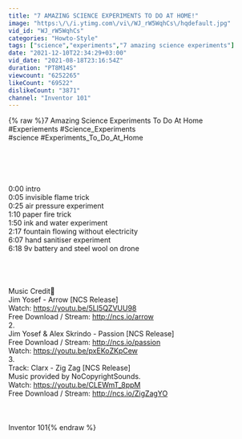 ```yaml
---
title: "7 AMAZING SCIENCE EXPERIMENTS TO DO AT HOME!"
image: "https:\/\/i.ytimg.com\/vi\/WJ_rW5WqhCs\/hqdefault.jpg"
vid_id: "WJ_rW5WqhCs"
categories: "Howto-Style"
tags: ["science","experiments","7 amazing science experiments"]
date: "2021-12-10T22:34:29+03:00"
vid_date: "2021-08-18T23:16:54Z"
duration: "PT8M14S"
viewcount: "6252265"
likeCount: "69522"
dislikeCount: "3871"
channel: "Inventor 101"
---
```

{% raw %}7 Amazing Science Experiments To Do At Home<br />#Experiements #Science_Experiments <br />#science  #Experiments_To_Do_At_Home<br /><br /><br /><br /><br /><br />0:00 intro <br />0:05 invisible flame trick <br />0:25 air pressure experiment <br />1:10 paper fire trick <br />1:50 ink and water experiment <br />2:17 fountain flowing without electricity <br />6:07 hand sanitiser experiment  <br />6:18 9v battery and steel wool on drone <br /><br /><br /><br /><br />Music Credit🔻<br />Jim Yosef - Arrow [NCS Release]<br />Watch: <a rel="nofollow" target="blank" href="https://youtu.be/5LI5QZVUU98">https://youtu.be/5LI5QZVUU98</a><br />Free Download / Stream: <a rel="nofollow" target="blank" href="http://ncs.io/arrow">http://ncs.io/arrow</a><br />2.<br />Jim Yosef &amp; Alex Skrindo - Passion [NCS Release]<br />Free Download / Stream: <a rel="nofollow" target="blank" href="http://ncs.io/passion">http://ncs.io/passion</a><br />Watch: <a rel="nofollow" target="blank" href="https://youtu.be/pxEKoZKpCew">https://youtu.be/pxEKoZKpCew</a><br />3.<br />Track: Clarx - Zig Zag [NCS Release]<br />Music provided by NoCopyrightSounds.<br />Watch: <a rel="nofollow" target="blank" href="https://youtu.be/CLEWmT_8ppM">https://youtu.be/CLEWmT_8ppM</a><br />Free Download / Stream: <a rel="nofollow" target="blank" href="http://ncs.io/ZigZagYO">http://ncs.io/ZigZagYO</a><br /><br /><br /><br />Inventor 101{% endraw %}
